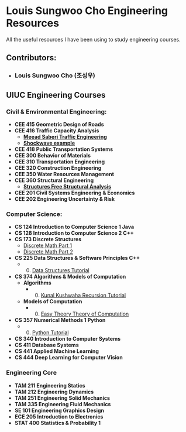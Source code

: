 # Louis Sungwoo Cho Engineering Resources
All the useful resources I have been using to study engineering courses.

## Contributors:
- ### Louis Sungwoo Cho (조성우)

## UIUC Engineering Courses

### Civil & Environmental Engineering:
- **CEE 415 Geometric Design of Roads**
- **CEE 416 Traffic Capacity Analysis**
  - **[Meead Saberi Traffic Engineering](https://www.youtube.com/user/meeadsk/videos)**
  - **[Shockwave example](https://www.youtube.com/watch?v=9QFy9iREWsY)**
- **CEE 418 Public Transportation Systems**
- **CEE 300 Behavior of Materials**
- **CEE 310 Transportation Engineering**
- **CEE 320 Construction Engineering**
- **CEE 350 Water Resources Management**
- **CEE 360 Structural Engineering**
  - **[Structures Free Structural Analysis](https://youtube.com/playlist?list=PL1DE2AA99E4258070)**
- **CEE 201 Civil Systems Engineering & Economics**
- **CEE 202 Engineering Uncertainty & Risk**

### Computer Science:
- **CS 124 Introduction to Computer Science 1 Java**
- **CS 128 Introduction to Computer Science 2 C++**
- **CS 173 Discrete Structures**
  - [Discrete Math Part 1](https://youtube.com/playlist?list=PLl-gb0E4MII28GykmtuBXNUNoej-vY5Rz)
  - [Discrete Math Part 2](https://youtube.com/playlist?list=PLl-gb0E4MII0sGLCJeqDB3y63HZ6lM5LJ)
- **CS 225 Data Structures & Software Principles C++**
  - 0. [Data Structures Tutorial](https://www.youtube.com/watch?v=B31LgI4Y4DQ)
- **CS 374 Algorithms & Models of Computation**
  - **Algorithms**
    - 0. [Kunal Kushwaha Recursion Tutorial](https://youtube.com/playlist?list=PL9gnSGHSqcnp39cTyB1dTZ2pJ04Xmdrod)
  - **Models of Computation**
    - 0. [Easy Theory Theory of Computation](https://youtube.com/playlist?list=PLylTVsqZiRXN3Q86XJV6OWOmIzvVZs75E)
- **CS 357 Numerical Methods 1 Python**
    - 00. [Python Tutorial](https://www.youtube.com/watch?v=Ej_02ICOIgs)
- **CS 340 Introduction to Computer Systems**
- **CS 411 Database Systems**
- **CS 441 Applied Machine Learning**
- **CS 444 Deep Learning for Computer Vision**

### Engineering Core
- **TAM 211 Engineering Statics**
- **TAM 212 Engineering Dynamics**
- **TAM 251 Engineering Solid Mechanics**
- **TAM 335 Engineering Fluid Mechanics**
- **SE 101 Engineering Graphics Design**
- **ECE 205 Introduction to Electronics**
- **STAT 400 Statistics & Probability 1**
